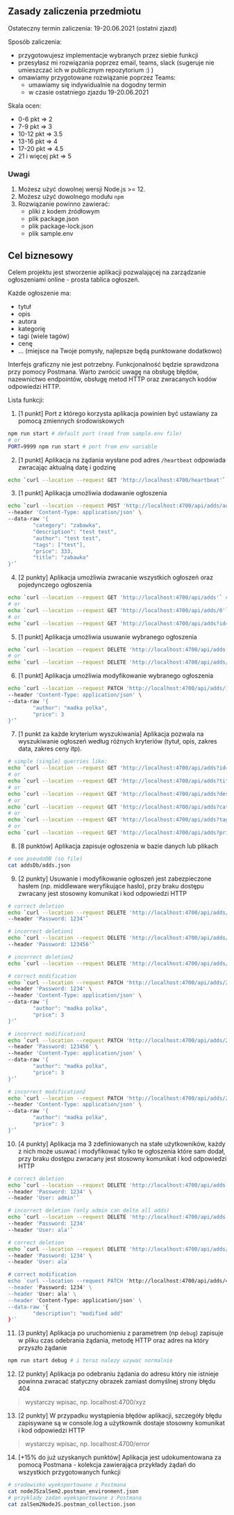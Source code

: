 ## Zasady zaliczenia przedmiotu

Ostateczny termin zaliczenia: 19-20.06.2021 (ostatni zjazd)

Sposób zaliczenia:
- przygotowujesz implementacje wybranych przez siebie funkcji
- przesyłasz mi rozwiązania poprzez email, teams, slack (sugeruje nie umieszczać ich w publicznym repozytorium :) )
- omawiamy przygotowane rozwiązanie poprzez Teams:
    - umawiamy się indywidualnie na dogodny termin
    - w czasie ostatniego zjazdu 19-20.06.2021

Skala ocen:
- 0-6 pkt => 2
- 7-9 pkt => 3
- 10-12 pkt => 3.5
- 13-16 pkt => 4
- 17-20 pkt => 4.5
- 21 i więcej pkt => 5

### **Uwagi**
1. Możesz użyć dowolnej wersji Node.js >= 12.
2. Możesz użyć dowolnego modułu `npm`
3. Rozwiązanie powinno zawierać:
    - pliki z kodem źródłowym
    - plik package.json
    - plik package-lock.json
    - plik sample.env

## Cel biznesowy

Celem projektu jest stworzenie aplikacji pozwalającej na zarządzanie ogłoszeniami online - prosta tablica ogłoszeń.

Każde ogłoszenie ma:
- tytuł
- opis
- autora
- kategorię
- tagi (wiele tagów)
- cenę
- ... (miejsce na Twoje pomysły, najlepsze będą punktowane dodatkowo)

Interfejs graficzny nie jest potrzebny. Funkcjonalność będzie sprawdzona przy pomocy Postmana. Warto zwrócić uwagę na obsługę błędów, nazewnictwo endpointów, obsługę metod HTTP oraz zwracanych kodów odpowiedzi HTTP.

Lista funkcji:

1. [1 punkt] Port z którego korzysta aplikacja powinien być ustawiany za pomocą zmiennych środowiskowych

```bash
npm run start # default port (read from sample.env file)
# or
PORT=9999 npm run start # port from env variable
```

2. [1 punkt] Aplikacja na żądania wysłane pod adres `/heartbeat` odpowiada zwracając aktualną datę i godzinę

```bash
echo `curl --location --request GET 'http://localhost:4700/heartbeat'`
```

3. [1 punkt] Aplikacja umożliwia dodawanie ogłoszenia

```bash
echo `curl --location --request POST 'http://localhost:4700/api/adds/addNew' \
--header 'Content-Type: application/json' \
--data-raw '{
        "category": "zabawka",
        "description": "test test",
        "author": "test test",
        "tags": ["test"],
        "price": 333,
        "title": "zabawka"
}'`
```

4. [2 punkty] Aplikacja umożliwia zwracanie wszystkich ogłoszeń oraz pojedynczego ogłoszenia

```bash
echo `curl --location --request GET 'http://localhost:4700/api/adds'` # displays all adds
# or
echo `curl --location --request GET 'http://localhost:4700/api/adds/0'` # displays choosen add
# or
echo `curl --location --request GET 'http://localhost:4700/api/adds?id=0'` # displays choosen add
```

5. [1 punkt] Aplikacja umożliwia usuwanie wybranego ogłoszenia

```bash
echo `curl --location --request DELETE 'http://localhost:4700/api/adds'` # deletes all adds
# or
echo `curl --location --request DELETE 'http://localhost:4700/api/adds/2'` # deltes choosen add
```

6. [1 punkt] Aplikacja umożliwia modyfikowanie wybranego ogłoszenia

```bash
echo `curl --location --request PATCH 'http://localhost:4700/api/adds/1' \
--header 'Content-Type: application/json' \
--data-raw '{
        "author": "madka polka",
        "price": 3
}'`
```

7. [1 punkt za każde kryterium wyszukiwania] Aplikacja pozwala na wyszukiwanie ogłoszeń według różnych kryteriów (tytuł, opis, zakres data, zakres ceny itp).

```bash
# simple (single) querries like:
echo `curl --location --request GET 'http://localhost:4700/api/adds?id=0'`
# or
echo `curl --location --request GET 'http://localhost:4700/api/adds?title=sprzedam'`
# or
echo `curl --location --request GET 'http://localhost:4700/api/adds?description=tanio'`
# or
echo `curl --location --request GET 'http://localhost:4700/api/adds?category=dzieciecy'`
# or
echo `curl --location --request GET 'http://localhost:4700/api/adds?tags=igla'`
# or
echo `curl --location --request GET 'http://localhost:4700/api/adds?price=300&price=900'`
```

8. [8 punktów] Aplikacja zapisuje ogłoszenia w bazie danych lub plikach

```bash
# see pseudoDB (so file)
cat addsDb/adds.json
```

9. [2 punkty] Usuwanie i modyfikowanie ogłoszeń jest zabezpieczone hasłem (np. middleware weryfikujące hasło), przy braku dostępu zwracany jest stosowny komunikat i kod odpowiedzi HTTP

```bash
# correct deletion
echo `curl --location --request DELETE 'http://localhost:4700/api/adds/3' \
--header 'Password: 1234'`

# incorrect deletion1
echo `curl --location --request DELETE 'http://localhost:4700/api/adds/3' \
--header 'Password: 123456'`

# incorrect deletion2
echo `curl --location --request DELETE 'http://localhost:4700/api/adds/3'`

# correct modification
echo `curl --location --request PATCH 'http://localhost:4700/api/adds/2' \
--header 'Password: 1234' \
--header 'Content-Type: application/json' \
--data-raw '{
        "author": "madka polka",
        "price": 3
}'`

# incorrect modification1
echo `curl --location --request PATCH 'http://localhost:4700/api/adds/2' \
--header 'Password: 123456' \
--header 'Content-Type: application/json' \
--data-raw '{
        "author": "madka polka",
        "price": 3
}'`

# incorrect modification2
echo `curl --location --request PATCH 'http://localhost:4700/api/adds/2' \
--header 'Content-Type: application/json' \
--data-raw '{
        "author": "madka polka",
        "price": 3
}'`
```

10. [4 punkty] Aplikacja ma 3 zdefiniowanych na stałe użytkowników, każdy z nich może usuwać i modyfikować tylko te ogłoszenia które sam dodał, przy braku dostępu zwracany jest stosowny komunikat i kod odpowiedzi HTTP

```bash
# correct deletion
echo `curl --location --request DELETE 'http://localhost:4700/api/adds' \
--header 'Password: 1234' \
--header 'User: admin'`

# incorrect deletion (only admin can delte all adds)
echo `curl --location --request DELETE 'http://localhost:4700/api/adds' \
--header 'Password: 1234'
--header 'User: ala'`

# correct deletion
echo `curl --location --request DELETE 'http://localhost:4700/api/adds/3' \
--header 'Password: 1234' \
--header 'User: ala`

# correct modification
echo `curl --location --request PATCH 'http://localhost:4700/api/adds/4' \
--header 'Password: 1234' \
--header 'User: ala' \
--header 'Content-Type: application/json' \
--data-raw '{
        "description": "modified add"
}'`
```

11. [3 punkty] Aplikacja po uruchomieniu z parametrem (np `debug`) zapisuje w pliku czas odebrania żądania, metodę HTTP oraz adres na który przyszło żądanie

```bash
npm run start debug # i teraz nalezy uzywac normalnie
```

12. [2 punkty] Aplikacja po odebraniu żądania do adresu który nie istnieje powinna zwracać statyczny obrazek zamiast domyślnej strony błędu 404

> wystarczy wpisac, np. localhost:4700/xyz

13. [2 punkty] W przypadku wystąpienia błędów aplikacji, szczegóły błędu zapisywane są w console.log a użytkownik dostaje stosowny komunikat i kod odpowiedzi HTTP

> wystarczy wpisac, np. localhost:4700/error

14. [+15% do już uzyskanych punktów] Aplikacja jest udokumentowana za pomocą Postmana - kolekcja zawierająca przykłady żądań do wszystkich przygotowanych funkcji

```bash
# srodowisko wyeksportowane z Postmana
cat nodeJSzalSem2.postman_environment.json
# przyklady zadan wyeksportowane z Postmana
cat zalSem2NodeJS.postman_collection.json
```
